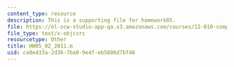 ```yaml
---
content_type: resource
description: This is a supporting file for homework05.
file: https://ol-ocw-studio-app-qa.s3.amazonaws.com/courses/12-010-computational-methods-of-scientific-programming-fall-2011/ca0e433a2d367ba09e4feb5806d7bf48_HW05_02_2011.m
file_type: text/x-objcsrc
resourcetype: Other
title: HW05_02_2011.m
uid: ca0e433a-2d36-7ba0-9e4f-eb5806d7bf48
---
```

